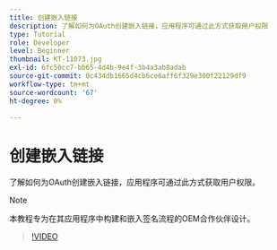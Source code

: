 ```yaml
---
title: 创建嵌入链接
description: 了解如何为OAuth创建嵌入链接，应用程序可通过此方式获取用户权限
type: Tutorial
role: Developer
level: Beginner
thumbnail: KT-11073.jpg
exl-id: 6fc50cc7-bb65-4d4b-9e4f-3b4a3ab8adab
source-git-commit: 0c434db1665d4cb6ce6aff6f329e300f22129df9
workflow-type: tm+mt
source-wordcount: '67'
ht-degree: 0%

---
```


# 创建嵌入链接

了解如何为OAuth创建嵌入链接，应用程序可通过此方式获取用户权限。

>[!NOTE]
>
>本教程专为在其应用程序中构建和嵌入签名流程的OEM合作伙伴设计。

>[!VIDEO](https://video.tv.adobe.com/v/347349?hidetitle=true)
